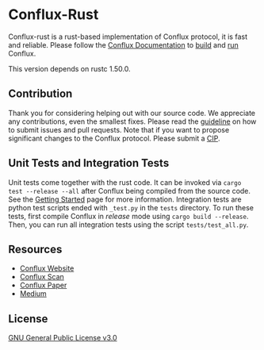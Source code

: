 # Conflux-Rust

Conflux-rust is a rust-based implementation of Conflux protocol, it is fast and
reliable. Please follow the [Conflux
Documentation](https://developer.conflux-chain.org/) to
[build](https://developer.conflux-chain.org/docs/conflux-doc/docs/installation)
and
[run](https://developer.conflux-chain.org/docs/conflux-doc/docs/get_started)
Conflux.

This version depends on rustc 1.50.0.

## Contribution

Thank you for considering helping out with our source code. We appreciate any
contributions, even the smallest fixes. Please read the
[guideline](https://github.com/Conflux-Chain/conflux-rust/blob/master/CONTRIBUTING.md)
on how to submit issues and pull requests. Note that if you want to propose
significant changes to the Conflux protocol. Please submit a
[CIP](https://github.com/Conflux-Chain/CIPs). 

## Unit Tests and Integration Tests

Unit tests come together with the rust code. It can be invoked via `cargo test
--release --all` after Conflux being compiled from the source code. See the
[Getting Started](https://conflux-chain.github.io/conflux-doc/get_started/)
page for more information. Integration tests are python test scripts ended with
`_test.py` in the `tests` directory. To run these tests, first compile Conflux
in *release* mode using `cargo build --release`. Then, you can run all
integration tests using the script `tests/test_all.py`.

## Resources

* [Conflux Website](https://www.conflux-chain.org/)
* [Conflux Scan](https://www.confluxscan.io/)
* [Conflux Paper](https://arxiv.org/abs/1805.03870)
* [Medium](https://medium.com/@ConfluxNetwork)

## License

[GNU General Public License v3.0](https://github.com/Conflux-Chain/conflux-rust/blob/master/LICENSE)
